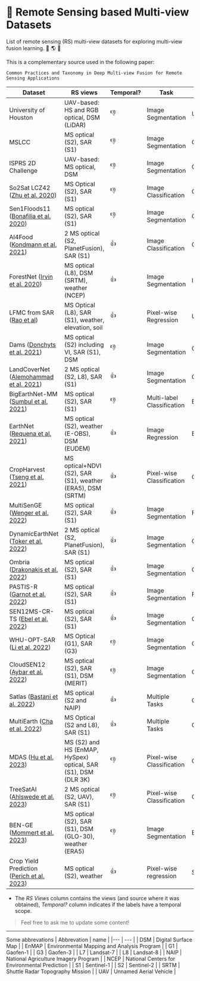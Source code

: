 # :satellite: Remote Sensing based Multi-view Datasets
List of remote sensing (RS) multi-view datasets for exploring multi-view fusion learning. :satellite: :earth_americas: :satellite:

This is a complementary source used in the following paper:  
```
Common Practices and Taxonomy in Deep Multi-view Fusion for Remote Sensing Applications
```

| Dataset | RS views | Temporal? | Task | Region | URL | Additional URL|
|---------|----------|-----------|------|--------|-----|---------------|
University of Houston | UAV-based: HS and RGB optical, DSM (LiDAR) | :-1: | Image Segmentation | USA | https://hyperspectral.ee.uh.edu/?page_id=1075 | .. |
MSLCC | MS optical (S2), SAR (S1) | :-1: | Image Segmentation | Germany | https://www.dlr.de/eoc/en/desktopdefault.aspx/tabid-12760/22294_read-51180 | ..|
ISPRS 2D Challenge  | UAV-based: MS optical, DSM |  :-1: | Image Segmentation | Germany | https://www.isprs.org/education/benchmarks/UrbanSemLab | .. |
So2Sat LCZ42 ([Zhu et al. 2020](https://doi.org/10.1109/MGRS.2020.2964708)) | MS Optical (S2), SAR (S1) | :-1: | Image Classification | Global | https://mediatum.ub.tum.de/1483140 | https://doi.org/10.14459/2018mp1483140 |
Sen1Floods11 ([Bonafilia et al. 2020](https://doi.org/10.1109/CVPRW50498.2020.00113)) | MS optical (S2), SAR (S1) | :-1: | Image Segmentation | Global | https://github.com/cloudtostreet/Sen1Floods11 | .. |
AI4Food ([Kondmann et al. 2021](https://openreview.net/forum?id=uUa4jNMLjrL)) | 2 MS optical (S2, PlanetFusion), SAR (S1) | :+1: | Image Classification | Germany | https://doi.org/10.34911/rdnt.z9y7vu | .. |
ForestNet ([Irvin et al. 2020](https://arxiv.org/abs/2011.05479)) | MS optical (L8), DSM (SRTM), weather (NCEP) | :+1: | Image Segmentation | Indonesia | https://stanfordmlgroup.github.io/projects/forestnet/ |.. |
LFMC from SAR ([Rao et al](https://doi.org/10.1016/j.rse.2020.111797)) | MS Optical (L8), SAR (S1), weather, elevation, soil | :+1: |  Pixel-wise Regression | USA | https://github.com/kkraoj/lfmc_from_sar | https://beta.source.coop/repositories/stanford/sar-moisture-conent/description/ |
Dams ([Donchyts et al. 2021](https://ui.adsabs.harvard.edu/abs/2021AGUFMGC43D..05D/abstract)) | MS optical (S2) including VI, SAR (S1), DSM | :-1: | Image Segmentation | Global | https://www.kaggle.com/datasets/gdonchyts/global-dams-from-space | .. |
LandCoverNet ([Alemohammad et al. 2021](https://doi.org/10.34911/rdnt.d2ce8i)) | 2 MS optical (S2, L8), SAR (S1) | :+1:  | Image Segmentation | Global | https://doi.org/10.34911/rdnt.d2ce8i | .. |
BigEarthNet-MM ([Sumbul et al. 2021](https://10.1109/MGRS.2021.3089174)) | MS optical (S2), SAR (S1) | :-1: | Multi-label Classification | Europe | https://bigearth.net/ | .. |
EarthNet ([Requena et al. 2021](https://doi.org/10.1109/CVPRW53098.2021.00124)) | MS optical (S2), weather (E-OBS), DSM (EUDEM) | :+1: | Image Regression | Europe | https://www.earthnet.tech/ | https://www.earthnet.tech/en21x/download/ |
CropHarvest ([Tseng et al. 2021](https://openreview.net/forum?id=JtjzUXPEaCu)) | MS optical+NDVI (S2), SAR (S1), weather (ERA5), DSM (SRTM) |  :+1: | Pixel-wise Classification | Global | https://github.com/nasaharvest/cropharvest | .. |
MultiSenGE ([Wenger et al. 2022](https://isprs-annals.copernicus.org/articles/V-3-2022/635/2022/)) | MS optical (S2), SAR (S1) | :+1: | Image Segmentation | France | https://zenodo.org/records/6375466 | .. |
DynamicEarthNet ([Toker et al. 2022](https://doi.org/10.1109/CVPR52688.2022.02048))| 2 MS optical (S2, PlanetFusion), SAR (S1) | :+1: | Image Segmentation | Global | https://mediatum.ub.tum.de/1483140 | https://doi.org/10.14459/2018mp1483140 |
Ombria ([Drakonakis et al. 2022](https://doi.org/10.1109/JSTARS.2022.3155559)) | MS optical (S2), SAR (S1) | :+1: | Image Segmentation | Global | https://github.com/geodrak/OMBRIA | .. |
PASTIS-R ([Garnot et al. 2022](https://doi.org/10.1016/j.isprsjprs.2022.03.012)) | MS optical (S2), SAR (S1) | :+1: | Image Segmentation | France | https://github.com/VSainteuf/pastis-benchmark | .. |
SEN12MS-CR-TS ([Ebel et al. 2022](https://doi.org/10.1109/TGRS.2022.3146246)) | MS optical (S2), SAR (S1) | :+1: | Image Segmentation | Global | https://patricktum.github.io/cloud_removal/ | https://patricktum.github.io/cloud_removal/sen12mscrts/ |
WHU-OPT-SAR ([Li et al. 2022](https://doi.org/10.1016/j.jag.2021.102638)) | MS Optical (G1), SAR (G3) | :-1: | Image Segmentation | China | https://github.com/AmberHen/WHU-OPT-SAR-dataset | .. |
CloudSEN12 ([Aybar et al. 2022](https://doi.org/10.1038/s41597-022-01878-2)) | MS optical (S2), SAR (S1), DSM (MERIT) | :-1: | Image Segmentation | Global | https://cloudsen12.github.io/ | .. |       
Satlas ([Bastani et al. 2022](https://arxiv.org/abs/2211.15660)) | MS optical (S2 and NAIP) | :+1: | Multiple Tasks | Global | https://github.com/allenai/satlas | .. |
MultiEarth  ([Cha et al. 2022](https://arxiv.org/abs/2306.04738)) | MS Optical (S2 and L8), SAR (S1) | :+1: | Multiple Tasks | Global | https://sites.google.com/view/rainforest-challenge/multiearth-2023 | .. |
MDAS  ([Hu et al. 2023](https://doi.org/10.5194/essd-15-113-2023))| MS (S2) and HS (EnMAP, HySpex) optical, SAR (S1), DSM (DLR 3K) |  :-1: | Pixel-wise Classification |  Germany | https://mediatum.ub.tum.de/1657312 | https://doi.org/10.14459/2022mp1657312 |
TreeSatAI ([Ahlswede et al. 2023](https://doi.org/10.5194/essd-15-681-2023)) | 2 MS optical (S2, UAV), SAR (S1) | :-1: | Pixel-wise Classification | Germany | https://zenodo.org/record/6780578 | https://doi.org/10.5281/zenodo.6780578 |
BEN-GE ([Mommert et al. 2023](https://arxiv.org/abs/2307.01741)) | MS optical (S2), SAR (S1), DSM (GLO-30), weather (ERA5) | :-1: | Image Segmentation | Europe | https://github.com/HSG-AIML/ben-ge | .. |
Crop Yield Prediction ([Perich et al. 2023](https://doi.org/10.1016/j.fcr.2023.108824))| MS optical (S2), weather | :+1: | Pixel-wise regression | Switzerland | https://www.research-collection.ethz.ch/handle/20.500.11850/595228 | ..|

* The *RS Views* column contains the views (and source where it was obtained), *Temporal?* column indicates if the labels have a temporal scope. 

> Feel free to ask me to update some content! 

---

Some abbrevations
| Abbrevation | name |
|--- | --- |
| DSM | Digital Surface Map |
| EnMAP | Environmental Mapping and Analysis Program |
| G1 | Gaofen-1 |
| G3 | Gaofen-3 |
| L7 | Landsat-7 |
| L8 | Landsat-8 |
| NAIP | National Agriculture Imagery Program |
| NCEP | National Centers for Environmental Prediction |
| S1 | Sentinel-1 |
| S2 | Sentinel-2 |
| SRTM | Shuttle Radar Topography Mission | 
| UAV | Unnamed Aerial Vehicle |